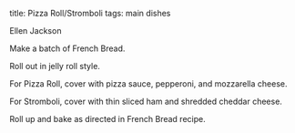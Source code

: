 title: Pizza Roll/Stromboli
tags: main dishes

Ellen Jackson

Make a batch of French Bread.

Roll out in jelly roll style.

For Pizza Roll, cover with pizza sauce, pepperoni, and mozzarella cheese.

For Stromboli, cover with thin sliced ham and shredded cheddar cheese.

Roll up and bake as directed in French Bread recipe.
